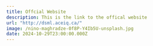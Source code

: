 ```yaml
---
title: Offcial Website
description: This is the link to the offical website
url: "http://dsml.aceiq.ca/"
image: /nino-maghradze-0f8P-Y4Ib5U-unsplash.jpg
date: 2024-10-29T23:00:00.000Z
---
```

